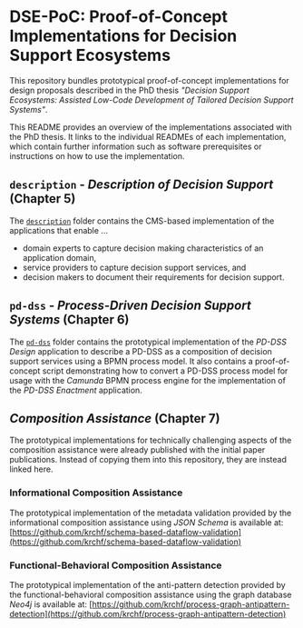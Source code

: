 # DSE-PoC: Proof-of-Concept Implementations for Decision Support Ecosystems

This repository bundles prototypical proof-of-concept implementations for design proposals described in the PhD thesis _"Decision Support Ecosystems: Assisted Low-Code Development of Tailored Decision Support Systems"_.

This README provides an overview of the implementations associated with the PhD thesis.
It links to the individual READMEs of each implementation, which contain further information such as software prerequisites or instructions on how to use the implementation.

## `description` - _Description of Decision Support_ (Chapter 5)

The [`description`](description/README.md) folder contains the CMS-based implementation of the applications that enable ...

- domain experts to capture decision making characteristics of an application domain,
- service providers to capture decision support services, and
- decision makers to document their requirements for decision support.

## `pd-dss` - _Process-Driven Decision Support Systems_ (Chapter 6)

The [`pd-dss`](pd-dss/README.md) folder contains the prototypical implementation of the _PD-DSS Design_ application to describe a PD-DSS as a composition of decision support services using a BPMN process model.
It also contains a proof-of-concept script demonstrating how to convert a PD-DSS process model for usage with the _Camunda_ BPMN process engine for the implementation of the _PD-DSS Enactment_ application.

## _Composition Assistance_ (Chapter 7)

The prototypical implementations for technically challenging aspects of the composition assistance were already published with the initial paper publications.
Instead of copying them into this repository, they are instead linked here.

### Informational Composition Assistance

The prototypical implementation of the metadata validation provided by the informational composition assistance using _JSON Schema_ is available at: [https://github.com/krchf/schema-based-dataflow-validation](https://github.com/krchf/schema-based-dataflow-validation)

### Functional-Behavioral Composition Assistance

The prototypical implementation of the anti-pattern detection provided by the functional-behavioral composition assistance using the graph database _Neo4j_ is available at: [https://github.com/krchf/process-graph-antipattern-detection](https://github.com/krchf/process-graph-antipattern-detection)
